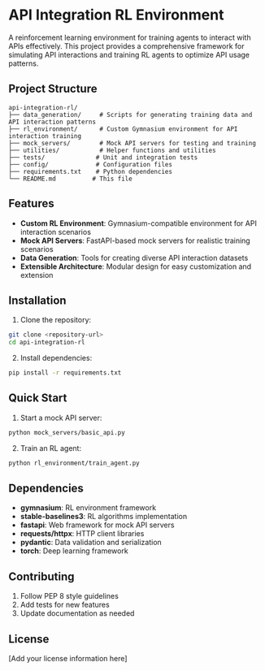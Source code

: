 # API Integration RL Environment

A reinforcement learning environment for training agents to interact with APIs effectively. This project provides a comprehensive framework for simulating API interactions and training RL agents to optimize API usage patterns.

## Project Structure

```
api-integration-rl/
├── data_generation/     # Scripts for generating training data and API interaction patterns
├── rl_environment/      # Custom Gymnasium environment for API interaction training
├── mock_servers/        # Mock API servers for testing and training
├── utilities/           # Helper functions and utilities
├── tests/              # Unit and integration tests
├── config/             # Configuration files
├── requirements.txt    # Python dependencies
└── README.md          # This file
```

## Features

- **Custom RL Environment**: Gymnasium-compatible environment for API interaction scenarios
- **Mock API Servers**: FastAPI-based mock servers for realistic training scenarios
- **Data Generation**: Tools for creating diverse API interaction datasets
- **Extensible Architecture**: Modular design for easy customization and extension

## Installation

1. Clone the repository:
```bash
git clone <repository-url>
cd api-integration-rl
```

2. Install dependencies:
```bash
pip install -r requirements.txt
```

## Quick Start

1. Start a mock API server:
```bash
python mock_servers/basic_api.py
```

2. Train an RL agent:
```bash
python rl_environment/train_agent.py
```

## Dependencies

- **gymnasium**: RL environment framework
- **stable-baselines3**: RL algorithms implementation
- **fastapi**: Web framework for mock API servers
- **requests/httpx**: HTTP client libraries
- **pydantic**: Data validation and serialization
- **torch**: Deep learning framework

## Contributing

1. Follow PEP 8 style guidelines
2. Add tests for new features
3. Update documentation as needed

## License

[Add your license information here]